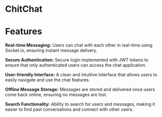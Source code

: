 # ChitChat
# Features
**Real-time Messaging:**
Users can chat with each other in real-time using Socket.io, ensuring instant message delivery.

**Secure Authentication:**
Secure login implemented with JWT tokens to ensure that only authenticated users can access the chat application.

**User-friendly Interface:**
A clean and intuitive interface that allows users to easily navigate and use the chat features.

**Offline Message Storage:** 
Messages are stored and delivered once users come back online, ensuring no messages are lost.

**Search Functionality:**
Ability to search for users and messages, making it easier to find past conversations and connect with other users.
